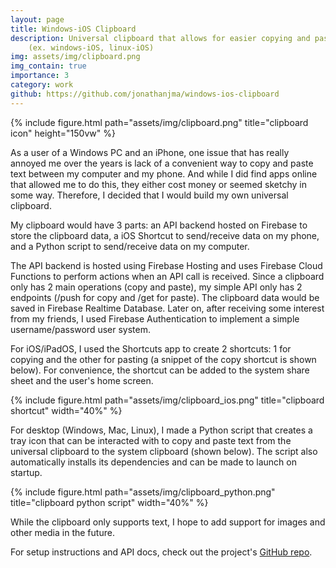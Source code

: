 ```yaml
---
layout: page
title: Windows-iOS Clipboard
description: Universal clipboard that allows for easier copying and pasting across different operating systems
    (ex. windows-iOS, linux-iOS)
img: assets/img/clipboard.png
img_contain: true
importance: 3
category: work
github: https://github.com/jonathanjma/windows-ios-clipboard
---
```


<div class="row">
    <div class="col-sm my-3 text-center">
        {% include figure.html path="assets/img/clipboard.png" title="clipboard icon" height="150vw" %}
    </div>
</div>

As a user of a Windows PC and an iPhone, one issue that has really annoyed me over the years is lack of
a convenient way to copy and paste text between my computer and my phone. And while I did find apps
online that allowed me to do this, they either cost money or seemed sketchy in some way. Therefore, I
decided that I would build my own universal clipboard.

My clipboard would have 3 parts: an API backend hosted on Firebase to store the clipboard data, a iOS Shortcut
to send/receive data on my phone, and a Python script to send/receive data on my computer.

The API backend is hosted using Firebase Hosting and uses Firebase Cloud Functions to perform actions
when an API call is received. Since a clipboard only has 2 main operations (copy and paste), my simple
API only has 2 endpoints (/push for copy and /get for paste). The clipboard data would be saved in Firebase
Realtime Database. Later on, after receiving some interest from my friends, I used Firebase Authentication to
implement a simple username/password user system.

For iOS/iPadOS, I used the Shortcuts app to create 2 shortcuts: 1 for copying and the other for pasting
(a snippet of the copy shortcut is shown below). For convenience, the shortcut can be added to the 
system share sheet and the user's home screen.

<div class="row">
    <div class="col-sm my-3 text-center">
        {% include figure.html path="assets/img/clipboard_ios.png" title="clipboard shortcut" width="40%" %}
    </div>
</div>

For desktop (Windows, Mac, Linux), I made a Python script that creates a tray icon that can be interacted with
to copy and paste text from the universal clipboard to the system clipboard (shown below). The script also
automatically installs its dependencies and can be made to launch on startup.

<div class="row">
    <div class="col-sm my-3 text-center">
        {% include figure.html path="assets/img/clipboard_python.png" title="clipboard python script" width="40%" %}
    </div>
</div>

While the clipboard only supports text, I hope to add support for images and other media in the future.

For setup instructions and API docs, check out the project's [GitHub repo](https://github.com/jonathanjma/windows-ios-clipboard).